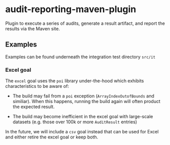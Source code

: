 



# audit-reporting-maven-plugin
Plugin to execute a series of audits, generate a result artifact, and report the results via the Maven site.

## Examples

Examples can be found underneath the integration test directory `src/it`

### Excel goal

The `excel` goal uses the `poi` library under-the-hood which exhibits characteristics to be aware of:

-  The build may fail from a `poi` exception (`ArrayIndexOutofBounds` and similiar). When this happens, running the build again will often product the expected result.

-  The build may become inefficient in the excel goal with large-scale datasets (e.g. those over 100k or more `AuditResult` entries)

In the future, we will include a `csv` goal instead that can be used for Excel and either retire the excel goal or keep both.
